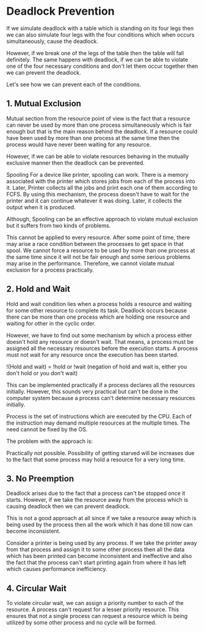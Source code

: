 # Deadlock Prevention

If we simulate deadlock with a table which is standing on its four legs then we can also simulate four legs with the four conditions which when occurs simultaneously, cause the deadlock.

However, if we break one of the legs of the table then the table will fall definitely. The same happens with deadlock, if we can be able to violate one of the four necessary conditions and don't let them occur together then we can prevent the deadlock.

Let's see how we can prevent each of the conditions.

## 1. Mutual Exclusion

Mutual section from the resource point of view is the fact that a resource can never be used by more than one process simultaneously which is fair enough but that is the main reason behind the deadlock. If a resource could have been used by more than one process at the same time then the process would have never been waiting for any resource.

However, if we can be able to violate resources behaving in the mutually exclusive manner then the deadlock can be prevented.


Spooling
For a device like printer, spooling can work. There is a memory associated with the printer which stores jobs from each of the process into it. Later, Printer collects all the jobs and print each one of them according to FCFS. By using this mechanism, the process doesn't have to wait for the printer and it can continue whatever it was doing. Later, it collects the output when it is produced.




Although, Spooling can be an effective approach to violate mutual exclusion but it suffers from two kinds of problems.

This cannot be applied to every resource.
After some point of time, there may arise a race condition between the processes to get space in that spool.
We cannot force a resource to be used by more than one process at the same time since it will not be fair enough and some serious problems may arise in the performance. Therefore, we cannot violate mutual exclusion for a process practically.

## 2. Hold and Wait

Hold and wait condition lies when a process holds a resource and waiting for some other resource to complete its task. Deadlock occurs because there can be more than one process which are holding one resource and waiting for other in the cyclic order.

However, we have to find out some mechanism by which a process either doesn't hold any resource or doesn't wait. That means, a process must be assigned all the necessary resources before the execution starts. A process must not wait for any resource once the execution has been started.

!(Hold and wait) = !hold or !wait (negation of hold and wait is, either you don't hold or you don't wait)

This can be implemented practically if a process declares all the resources initially. However, this sounds very practical but can't be done in the computer system because a process can't determine necessary resources initially.

Process is the set of instructions which are executed by the CPU. Each of the instruction may demand multiple resources at the multiple times. The need cannot be fixed by the OS.

The problem with the approach is:

Practically not possible.
Possibility of getting starved will be increases due to the fact that some process may hold a resource for a very long time.

## 3. No Preemption

Deadlock arises due to the fact that a process can't be stopped once it starts. However, if we take the resource away from the process which is causing deadlock then we can prevent deadlock.

This is not a good approach at all since if we take a resource away which is being used by the process then all the work which it has done till now can become inconsistent.

Consider a printer is being used by any process. If we take the printer away from that process and assign it to some other process then all the data which has been printed can become inconsistent and ineffective and also the fact that the process can't start printing again from where it has left which causes performance inefficiency.

## 4. Circular Wait

To violate circular wait, we can assign a priority number to each of the resource. A process can't request for a lesser priority resource. This ensures that not a single process can request a resource which is being utilized by some other process and no cycle will be formed.
